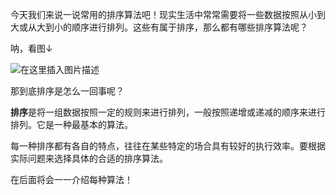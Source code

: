   今天我们来说一说常用的排序算法吧！现实生活中常常需要将一些数据按照从小到大或从大到小的顺序进行排列。这些有属于排序，那么都有哪些排序算法呢？


呐，看图↓

![在这里插入图片描述](https://img-blog.csdnimg.cn/2019102114341295.png?x-oss-process=image/watermark,type_ZmFuZ3poZW5naGVpdGk,shadow_10,text_aHR0cHM6Ly9ibG9nLmNzZG4ubmV0L3dlaXhpbl80NDY5NDMxNw==,size_16,color_FFFFFF,t_70)

那到底排序是怎么一回事呢？

**排序**是将一组数据按照一定的规则来进行排列，一般按照递增或递减的顺序来进行排列。它是一种最基本的算法。

每一种排序都有各自的特点，往往在某些特定的场合具有较好的执行效率。要根据实际问题来选择具体的合适的排序算法。

在后面将会一一介绍每种算法！

